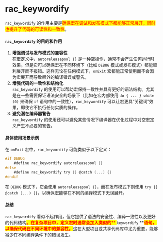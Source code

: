 # rac\_keywordify



`rac_keywordify` 的作用主要是<mark style="color:red;">确保宏在调试和发布模式下都能够正常展开，同时也提升了代码的可读性和一致性</mark>。

#### `rac_keywordify` 的目的和作用

1. **增强调试与发布模式的兼容性**\
   在宏定义中，`autoreleasepool {}` 是一种空操作，通常不会产生任何运行时效果。但是它可以确保宏在不同环境下（比如 `DEBUG` 模式或发布模式）都能顺利展开而不报错。这样无论在任何模式下，`onExit` 宏都能正常使用而不会因为宏展开而导致额外的编译错误或警告。
2. **增强代码的一致性和结构化**\
   `rac_keywordify` 的使用可以帮助宏保持一致性并具有更好的语法结构。尤其是在一些需要保证语法安全的场景下（比如在宏内部使用 `do { ... } while (0)` 来确保 `if` 语句中的一致性），`rac_keywordify` 可以让宏更具“关键词”效果，即使它不执行任何实质的操作。
3. **避免潜在编译器警告**\
   `rac_keywordify` 的使用还可以避免某些情况下编译器在优化过程中对空宏定义产生不必要的警告。

#### 具体使用场景示例

在 `onExit` 宏中，`rac_keywordify` 可能类似于以下定义：

```objective-c
#if DEBUG
    #define rac_keywordify autoreleasepool {}
#else
    #define rac_keywordify try {} @catch (...) {}
#endif
```

在 `DEBUG` 模式下，它会使用 `autoreleasepool {}`，而在发布模式下则使用 `try {} @catch (...) {}`，以确保宏能够在不同的编译模式下无误展开。

#### 总结

`rac_keywordify` 看似不起作用，但它提供了语法的安全性、编译一致性以及更好的代码结构<mark style="color:red;">**。在复杂项目中，定义宏时通常会加入类似的**</mark><mark style="color:red;">** **</mark><mark style="color:red;">**`keywordify`**</mark><mark style="color:red;">** **</mark><mark style="color:red;">**语句，以确保代码在不同环境中的兼容性。**</mark>这在大型项目或共享代码库中尤为重要，能够减少在不同编译条件下的错误发生。
